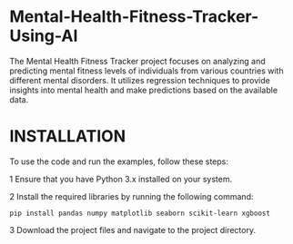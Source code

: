 # Mental-Health-Fitness-Tracker-Using-AI
The Mental Health Fitness Tracker project focuses on analyzing and predicting mental fitness levels of individuals from various countries with different mental disorders. It utilizes regression techniques to provide insights into mental health and make predictions based on the available data.

# INSTALLATION
To use the code and run the examples, follow these steps:

1 Ensure that you have Python 3.x installed on your system.

2 Install the required libraries by running the following command:

    pip install pandas numpy matplotlib seaborn scikit-learn xgboost
    
3 Download the project files and navigate to the project directory.
